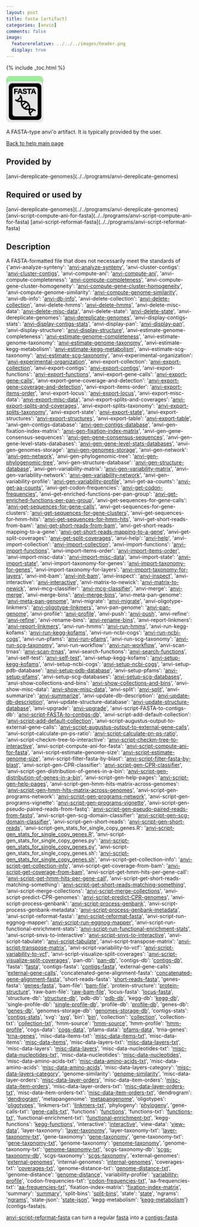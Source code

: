 ```yaml
---
layout: post
title: fasta [artifact]
categories: [anvio]
comments: false
image:
  featurerelative: ../../../images/header.png
  display: true
---
```



{% include _toc.html %}


<img src="../../images/icons/FASTA.png" alt="FASTA" style="width:100px; border:none" />

A FASTA-type anvi'o artifact. It is typically provided by the user.

[Back to help main page](../../)

## Provided by


<p style="text-align: left" markdown="1"><span class="artifact-p">[anvi-dereplicate-genomes](../../programs/anvi-dereplicate-genomes)</span></p>


## Required or used by

<p style="text-align: left" markdown="1"><span class="artifact-r">[anvi-dereplicate-genomes](../../programs/anvi-dereplicate-genomes)</span> <span class="artifact-r">[anvi-script-compute-ani-for-fasta](../../programs/anvi-script-compute-ani-for-fasta)</span> <span class="artifact-r">[anvi-script-reformat-fasta](../../programs/anvi-script-reformat-fasta)</span></p>

## Description

A FASTA-formatted file that does not necessarily meet the standards of {'anvi-analyze-synteny': '<span class="artifact-n">[anvi-analyze-synteny](/software/anvio/help/programs/anvi-analyze-synteny)</span>', 'anvi-cluster-contigs': '<span class="artifact-n">[anvi-cluster-contigs](/software/anvio/help/programs/anvi-cluster-contigs)</span>', 'anvi-compute-ani': '<span class="artifact-n">[anvi-compute-ani](/software/anvio/help/programs/anvi-compute-ani)</span>', 'anvi-compute-completeness': '<span class="artifact-n">[anvi-compute-completeness](/software/anvio/help/programs/anvi-compute-completeness)</span>', 'anvi-compute-gene-cluster-homogeneity': '<span class="artifact-n">[anvi-compute-gene-cluster-homogeneity](/software/anvio/help/programs/anvi-compute-gene-cluster-homogeneity)</span>', 'anvi-compute-genome-similarity': '<span class="artifact-n">[anvi-compute-genome-similarity](/software/anvio/help/programs/anvi-compute-genome-similarity)</span>', 'anvi-db-info': '<span class="artifact-n">[anvi-db-info](/software/anvio/help/programs/anvi-db-info)</span>', 'anvi-delete-collection': '<span class="artifact-n">[anvi-delete-collection](/software/anvio/help/programs/anvi-delete-collection)</span>', 'anvi-delete-hmms': '<span class="artifact-n">[anvi-delete-hmms](/software/anvio/help/programs/anvi-delete-hmms)</span>', 'anvi-delete-misc-data': '<span class="artifact-n">[anvi-delete-misc-data](/software/anvio/help/programs/anvi-delete-misc-data)</span>', 'anvi-delete-state': '<span class="artifact-n">[anvi-delete-state](/software/anvio/help/programs/anvi-delete-state)</span>', 'anvi-dereplicate-genomes': '<span class="artifact-n">[anvi-dereplicate-genomes](/software/anvio/help/programs/anvi-dereplicate-genomes)</span>', 'anvi-display-contigs-stats': '<span class="artifact-n">[anvi-display-contigs-stats](/software/anvio/help/programs/anvi-display-contigs-stats)</span>', 'anvi-display-pan': '<span class="artifact-n">[anvi-display-pan](/software/anvio/help/programs/anvi-display-pan)</span>', 'anvi-display-structure': '<span class="artifact-n">[anvi-display-structure](/software/anvio/help/programs/anvi-display-structure)</span>', 'anvi-estimate-genome-completeness': '<span class="artifact-n">[anvi-estimate-genome-completeness](/software/anvio/help/programs/anvi-estimate-genome-completeness)</span>', 'anvi-estimate-genome-taxonomy': '<span class="artifact-n">[anvi-estimate-genome-taxonomy](/software/anvio/help/programs/anvi-estimate-genome-taxonomy)</span>', 'anvi-estimate-kegg-metabolism': '<span class="artifact-n">[anvi-estimate-kegg-metabolism](/software/anvio/help/programs/anvi-estimate-kegg-metabolism)</span>', 'anvi-estimate-scg-taxonomy': '<span class="artifact-n">[anvi-estimate-scg-taxonomy](/software/anvio/help/programs/anvi-estimate-scg-taxonomy)</span>', 'anvi-experimental-organization': '<span class="artifact-n">[anvi-experimental-organization](/software/anvio/help/programs/anvi-experimental-organization)</span>', 'anvi-export-collection': '<span class="artifact-n">[anvi-export-collection](/software/anvio/help/programs/anvi-export-collection)</span>', 'anvi-export-contigs': '<span class="artifact-n">[anvi-export-contigs](/software/anvio/help/programs/anvi-export-contigs)</span>', 'anvi-export-functions': '<span class="artifact-n">[anvi-export-functions](/software/anvio/help/programs/anvi-export-functions)</span>', 'anvi-export-gene-calls': '<span class="artifact-n">[anvi-export-gene-calls](/software/anvio/help/programs/anvi-export-gene-calls)</span>', 'anvi-export-gene-coverage-and-detection': '<span class="artifact-n">[anvi-export-gene-coverage-and-detection](/software/anvio/help/programs/anvi-export-gene-coverage-and-detection)</span>', 'anvi-export-items-order': '<span class="artifact-n">[anvi-export-items-order](/software/anvio/help/programs/anvi-export-items-order)</span>', 'anvi-export-locus': '<span class="artifact-n">[anvi-export-locus](/software/anvio/help/programs/anvi-export-locus)</span>', 'anvi-export-misc-data': '<span class="artifact-n">[anvi-export-misc-data](/software/anvio/help/programs/anvi-export-misc-data)</span>', 'anvi-export-splits-and-coverages': '<span class="artifact-n">[anvi-export-splits-and-coverages](/software/anvio/help/programs/anvi-export-splits-and-coverages)</span>', 'anvi-export-splits-taxonomy': '<span class="artifact-n">[anvi-export-splits-taxonomy](/software/anvio/help/programs/anvi-export-splits-taxonomy)</span>', 'anvi-export-state': '<span class="artifact-n">[anvi-export-state](/software/anvio/help/programs/anvi-export-state)</span>', 'anvi-export-structures': '<span class="artifact-n">[anvi-export-structures](/software/anvio/help/programs/anvi-export-structures)</span>', 'anvi-export-table': '<span class="artifact-n">[anvi-export-table](/software/anvio/help/programs/anvi-export-table)</span>', 'anvi-gen-contigs-database': '<span class="artifact-n">[anvi-gen-contigs-database](/software/anvio/help/programs/anvi-gen-contigs-database)</span>', 'anvi-gen-fixation-index-matrix': '<span class="artifact-n">[anvi-gen-fixation-index-matrix](/software/anvio/help/programs/anvi-gen-fixation-index-matrix)</span>', 'anvi-gen-gene-consensus-sequences': '<span class="artifact-n">[anvi-gen-gene-consensus-sequences](/software/anvio/help/programs/anvi-gen-gene-consensus-sequences)</span>', 'anvi-gen-gene-level-stats-databases': '<span class="artifact-n">[anvi-gen-gene-level-stats-databases](/software/anvio/help/programs/anvi-gen-gene-level-stats-databases)</span>', 'anvi-gen-genomes-storage': '<span class="artifact-n">[anvi-gen-genomes-storage](/software/anvio/help/programs/anvi-gen-genomes-storage)</span>', 'anvi-gen-network': '<span class="artifact-n">[anvi-gen-network](/software/anvio/help/programs/anvi-gen-network)</span>', 'anvi-gen-phylogenomic-tree': '<span class="artifact-n">[anvi-gen-phylogenomic-tree](/software/anvio/help/programs/anvi-gen-phylogenomic-tree)</span>', 'anvi-gen-structure-database': '<span class="artifact-n">[anvi-gen-structure-database](/software/anvio/help/programs/anvi-gen-structure-database)</span>', 'anvi-gen-variability-matrix': '<span class="artifact-n">[anvi-gen-variability-matrix](/software/anvio/help/programs/anvi-gen-variability-matrix)</span>', 'anvi-gen-variability-network': '<span class="artifact-n">[anvi-gen-variability-network](/software/anvio/help/programs/anvi-gen-variability-network)</span>', 'anvi-gen-variability-profile': '<span class="artifact-n">[anvi-gen-variability-profile](/software/anvio/help/programs/anvi-gen-variability-profile)</span>', 'anvi-get-aa-counts': '<span class="artifact-n">[anvi-get-aa-counts](/software/anvio/help/programs/anvi-get-aa-counts)</span>', 'anvi-get-codon-frequencies': '<span class="artifact-n">[anvi-get-codon-frequencies](/software/anvio/help/programs/anvi-get-codon-frequencies)</span>', 'anvi-get-enriched-functions-per-pan-group': '<span class="artifact-n">[anvi-get-enriched-functions-per-pan-group](/software/anvio/help/programs/anvi-get-enriched-functions-per-pan-group)</span>', 'anvi-get-sequences-for-gene-calls': '<span class="artifact-n">[anvi-get-sequences-for-gene-calls](/software/anvio/help/programs/anvi-get-sequences-for-gene-calls)</span>', 'anvi-get-sequences-for-gene-clusters': '<span class="artifact-n">[anvi-get-sequences-for-gene-clusters](/software/anvio/help/programs/anvi-get-sequences-for-gene-clusters)</span>', 'anvi-get-sequences-for-hmm-hits': '<span class="artifact-n">[anvi-get-sequences-for-hmm-hits](/software/anvio/help/programs/anvi-get-sequences-for-hmm-hits)</span>', 'anvi-get-short-reads-from-bam': '<span class="artifact-n">[anvi-get-short-reads-from-bam](/software/anvio/help/programs/anvi-get-short-reads-from-bam)</span>', 'anvi-get-short-reads-mapping-to-a-gene': '<span class="artifact-n">[anvi-get-short-reads-mapping-to-a-gene](/software/anvio/help/programs/anvi-get-short-reads-mapping-to-a-gene)</span>', 'anvi-get-split-coverages': '<span class="artifact-n">[anvi-get-split-coverages](/software/anvio/help/programs/anvi-get-split-coverages)</span>', 'anvi-help': '<span class="artifact-n">[anvi-help](/software/anvio/help/programs/anvi-help)</span>', 'anvi-import-collection': '<span class="artifact-n">[anvi-import-collection](/software/anvio/help/programs/anvi-import-collection)</span>', 'anvi-import-functions': '<span class="artifact-n">[anvi-import-functions](/software/anvio/help/programs/anvi-import-functions)</span>', 'anvi-import-items-order': '<span class="artifact-n">[anvi-import-items-order](/software/anvio/help/programs/anvi-import-items-order)</span>', 'anvi-import-misc-data': '<span class="artifact-n">[anvi-import-misc-data](/software/anvio/help/programs/anvi-import-misc-data)</span>', 'anvi-import-state': '<span class="artifact-n">[anvi-import-state](/software/anvio/help/programs/anvi-import-state)</span>', 'anvi-import-taxonomy-for-genes': '<span class="artifact-n">[anvi-import-taxonomy-for-genes](/software/anvio/help/programs/anvi-import-taxonomy-for-genes)</span>', 'anvi-import-taxonomy-for-layers': '<span class="artifact-n">[anvi-import-taxonomy-for-layers](/software/anvio/help/programs/anvi-import-taxonomy-for-layers)</span>', 'anvi-init-bam': '<span class="artifact-n">[anvi-init-bam](/software/anvio/help/programs/anvi-init-bam)</span>', 'anvi-inspect': '<span class="artifact-n">[anvi-inspect](/software/anvio/help/programs/anvi-inspect)</span>', 'anvi-interactive': '<span class="artifact-n">[anvi-interactive](/software/anvio/help/programs/anvi-interactive)</span>', 'anvi-matrix-to-newick': '<span class="artifact-n">[anvi-matrix-to-newick](/software/anvio/help/programs/anvi-matrix-to-newick)</span>', 'anvi-mcg-classifier': '<span class="artifact-n">[anvi-mcg-classifier](/software/anvio/help/programs/anvi-mcg-classifier)</span>', 'anvi-merge': '<span class="artifact-n">[anvi-merge](/software/anvio/help/programs/anvi-merge)</span>', 'anvi-merge-bins': '<span class="artifact-n">[anvi-merge-bins](/software/anvio/help/programs/anvi-merge-bins)</span>', 'anvi-meta-pan-genome': '<span class="artifact-n">[anvi-meta-pan-genome](/software/anvio/help/programs/anvi-meta-pan-genome)</span>', 'anvi-migrate': '<span class="artifact-n">[anvi-migrate](/software/anvio/help/programs/anvi-migrate)</span>', 'anvi-oligotype-linkmers': '<span class="artifact-n">[anvi-oligotype-linkmers](/software/anvio/help/programs/anvi-oligotype-linkmers)</span>', 'anvi-pan-genome': '<span class="artifact-n">[anvi-pan-genome](/software/anvio/help/programs/anvi-pan-genome)</span>', 'anvi-profile': '<span class="artifact-n">[anvi-profile](/software/anvio/help/programs/anvi-profile)</span>', 'anvi-push': '<span class="artifact-n">[anvi-push](/software/anvio/help/programs/anvi-push)</span>', 'anvi-refine': '<span class="artifact-n">[anvi-refine](/software/anvio/help/programs/anvi-refine)</span>', 'anvi-rename-bins': '<span class="artifact-n">[anvi-rename-bins](/software/anvio/help/programs/anvi-rename-bins)</span>', 'anvi-report-linkmers': '<span class="artifact-n">[anvi-report-linkmers](/software/anvio/help/programs/anvi-report-linkmers)</span>', 'anvi-run-hmms': '<span class="artifact-n">[anvi-run-hmms](/software/anvio/help/programs/anvi-run-hmms)</span>', 'anvi-run-kegg-kofams': '<span class="artifact-n">[anvi-run-kegg-kofams](/software/anvio/help/programs/anvi-run-kegg-kofams)</span>', 'anvi-run-ncbi-cogs': '<span class="artifact-n">[anvi-run-ncbi-cogs](/software/anvio/help/programs/anvi-run-ncbi-cogs)</span>', 'anvi-run-pfams': '<span class="artifact-n">[anvi-run-pfams](/software/anvio/help/programs/anvi-run-pfams)</span>', 'anvi-run-scg-taxonomy': '<span class="artifact-n">[anvi-run-scg-taxonomy](/software/anvio/help/programs/anvi-run-scg-taxonomy)</span>', 'anvi-run-workflow': '<span class="artifact-n">[anvi-run-workflow](/software/anvio/help/programs/anvi-run-workflow)</span>', 'anvi-scan-trnas': '<span class="artifact-n">[anvi-scan-trnas](/software/anvio/help/programs/anvi-scan-trnas)</span>', 'anvi-search-functions': '<span class="artifact-n">[anvi-search-functions](/software/anvio/help/programs/anvi-search-functions)</span>', 'anvi-self-test': '<span class="artifact-n">[anvi-self-test](/software/anvio/help/programs/anvi-self-test)</span>', 'anvi-setup-kegg-kofams': '<span class="artifact-n">[anvi-setup-kegg-kofams](/software/anvio/help/programs/anvi-setup-kegg-kofams)</span>', 'anvi-setup-ncbi-cogs': '<span class="artifact-n">[anvi-setup-ncbi-cogs](/software/anvio/help/programs/anvi-setup-ncbi-cogs)</span>', 'anvi-setup-pdb-database': '<span class="artifact-n">[anvi-setup-pdb-database](/software/anvio/help/programs/anvi-setup-pdb-database)</span>', 'anvi-setup-pfams': '<span class="artifact-n">[anvi-setup-pfams](/software/anvio/help/programs/anvi-setup-pfams)</span>', 'anvi-setup-scg-databases': '<span class="artifact-n">[anvi-setup-scg-databases](/software/anvio/help/programs/anvi-setup-scg-databases)</span>', 'anvi-show-collections-and-bins': '<span class="artifact-n">[anvi-show-collections-and-bins](/software/anvio/help/programs/anvi-show-collections-and-bins)</span>', 'anvi-show-misc-data': '<span class="artifact-n">[anvi-show-misc-data](/software/anvio/help/programs/anvi-show-misc-data)</span>', 'anvi-split': '<span class="artifact-n">[anvi-split](/software/anvio/help/programs/anvi-split)</span>', 'anvi-summarize': '<span class="artifact-n">[anvi-summarize](/software/anvio/help/programs/anvi-summarize)</span>', 'anvi-update-db-description': '<span class="artifact-n">[anvi-update-db-description](/software/anvio/help/programs/anvi-update-db-description)</span>', 'anvi-update-structure-database': '<span class="artifact-n">[anvi-update-structure-database](/software/anvio/help/programs/anvi-update-structure-database)</span>', 'anvi-upgrade': '<span class="artifact-n">[anvi-upgrade](/software/anvio/help/programs/anvi-upgrade)</span>', 'anvi-script-FASTA-to-contigs-db': '<span class="artifact-n">[anvi-script-FASTA-to-contigs-db](/software/anvio/help/programs/anvi-script-FASTA-to-contigs-db)</span>', 'anvi-script-add-default-collection': '<span class="artifact-n">[anvi-script-add-default-collection](/software/anvio/help/programs/anvi-script-add-default-collection)</span>', 'anvi-script-augustus-output-to-external-gene-calls': '<span class="artifact-n">[anvi-script-augustus-output-to-external-gene-calls](/software/anvio/help/programs/anvi-script-augustus-output-to-external-gene-calls)</span>', 'anvi-script-calculate-pn-ps-ratio': '<span class="artifact-n">[anvi-script-calculate-pn-ps-ratio](/software/anvio/help/programs/anvi-script-calculate-pn-ps-ratio)</span>', 'anvi-script-checkm-tree-to-interactive': '<span class="artifact-n">[anvi-script-checkm-tree-to-interactive](/software/anvio/help/programs/anvi-script-checkm-tree-to-interactive)</span>', 'anvi-script-compute-ani-for-fasta': '<span class="artifact-n">[anvi-script-compute-ani-for-fasta](/software/anvio/help/programs/anvi-script-compute-ani-for-fasta)</span>', 'anvi-script-estimate-genome-size': '<span class="artifact-n">[anvi-script-estimate-genome-size](/software/anvio/help/programs/anvi-script-estimate-genome-size)</span>', 'anvi-script-filter-fasta-by-blast': '<span class="artifact-n">[anvi-script-filter-fasta-by-blast](/software/anvio/help/programs/anvi-script-filter-fasta-by-blast)</span>', 'anvi-script-gen-CPR-classifier': '<span class="artifact-n">[anvi-script-gen-CPR-classifier](/software/anvio/help/programs/anvi-script-gen-CPR-classifier)</span>', 'anvi-script-gen-distribution-of-genes-in-a-bin': '<span class="artifact-n">[anvi-script-gen-distribution-of-genes-in-a-bin](/software/anvio/help/programs/anvi-script-gen-distribution-of-genes-in-a-bin)</span>', 'anvi-script-gen-help-pages': '<span class="artifact-n">[anvi-script-gen-help-pages](/software/anvio/help/programs/anvi-script-gen-help-pages)</span>', 'anvi-script-gen-hmm-hits-matrix-across-genomes': '<span class="artifact-n">[anvi-script-gen-hmm-hits-matrix-across-genomes](/software/anvio/help/programs/anvi-script-gen-hmm-hits-matrix-across-genomes)</span>', 'anvi-script-gen-programs-network': '<span class="artifact-n">[anvi-script-gen-programs-network](/software/anvio/help/programs/anvi-script-gen-programs-network)</span>', 'anvi-script-gen-programs-vignette': '<span class="artifact-n">[anvi-script-gen-programs-vignette](/software/anvio/help/programs/anvi-script-gen-programs-vignette)</span>', 'anvi-script-gen-pseudo-paired-reads-from-fastq': '<span class="artifact-n">[anvi-script-gen-pseudo-paired-reads-from-fastq](/software/anvio/help/programs/anvi-script-gen-pseudo-paired-reads-from-fastq)</span>', 'anvi-script-gen-scg-domain-classifier': '<span class="artifact-n">[anvi-script-gen-scg-domain-classifier](/software/anvio/help/programs/anvi-script-gen-scg-domain-classifier)</span>', 'anvi-script-gen-short-reads': '<span class="artifact-n">[anvi-script-gen-short-reads](/software/anvio/help/programs/anvi-script-gen-short-reads)</span>', 'anvi-script-gen_stats_for_single_copy_genes.R': '<span class="artifact-n">[anvi-script-gen_stats_for_single_copy_genes.R](/software/anvio/help/programs/anvi-script-gen_stats_for_single_copy_genes.R)</span>', 'anvi-script-gen_stats_for_single_copy_genes.py': '<span class="artifact-n">[anvi-script-gen_stats_for_single_copy_genes.py](/software/anvio/help/programs/anvi-script-gen_stats_for_single_copy_genes.py)</span>', 'anvi-script-gen_stats_for_single_copy_genes.sh': '<span class="artifact-n">[anvi-script-gen_stats_for_single_copy_genes.sh](/software/anvio/help/programs/anvi-script-gen_stats_for_single_copy_genes.sh)</span>', 'anvi-script-get-collection-info': '<span class="artifact-n">[anvi-script-get-collection-info](/software/anvio/help/programs/anvi-script-get-collection-info)</span>', 'anvi-script-get-coverage-from-bam': '<span class="artifact-n">[anvi-script-get-coverage-from-bam](/software/anvio/help/programs/anvi-script-get-coverage-from-bam)</span>', 'anvi-script-get-hmm-hits-per-gene-call': '<span class="artifact-n">[anvi-script-get-hmm-hits-per-gene-call](/software/anvio/help/programs/anvi-script-get-hmm-hits-per-gene-call)</span>', 'anvi-script-get-short-reads-matching-something': '<span class="artifact-n">[anvi-script-get-short-reads-matching-something](/software/anvio/help/programs/anvi-script-get-short-reads-matching-something)</span>', 'anvi-script-merge-collections': '<span class="artifact-n">[anvi-script-merge-collections](/software/anvio/help/programs/anvi-script-merge-collections)</span>', 'anvi-script-predict-CPR-genomes': '<span class="artifact-n">[anvi-script-predict-CPR-genomes](/software/anvio/help/programs/anvi-script-predict-CPR-genomes)</span>', 'anvi-script-process-genbank': '<span class="artifact-n">[anvi-script-process-genbank](/software/anvio/help/programs/anvi-script-process-genbank)</span>', 'anvi-script-process-genbank-metadata': '<span class="artifact-n">[anvi-script-process-genbank-metadata](/software/anvio/help/programs/anvi-script-process-genbank-metadata)</span>', 'anvi-script-reformat-fasta': '<span class="artifact-n">[anvi-script-reformat-fasta](/software/anvio/help/programs/anvi-script-reformat-fasta)</span>', 'anvi-script-run-eggnog-mapper': '<span class="artifact-n">[anvi-script-run-eggnog-mapper](/software/anvio/help/programs/anvi-script-run-eggnog-mapper)</span>', 'anvi-script-run-functional-enrichment-stats': '<span class="artifact-n">[anvi-script-run-functional-enrichment-stats](/software/anvio/help/programs/anvi-script-run-functional-enrichment-stats)</span>', 'anvi-script-snvs-to-interactive': '<span class="artifact-n">[anvi-script-snvs-to-interactive](/software/anvio/help/programs/anvi-script-snvs-to-interactive)</span>', 'anvi-script-tabulate': '<span class="artifact-n">[anvi-script-tabulate](/software/anvio/help/programs/anvi-script-tabulate)</span>', 'anvi-script-transpose-matrix': '<span class="artifact-n">[anvi-script-transpose-matrix](/software/anvio/help/programs/anvi-script-transpose-matrix)</span>', 'anvi-script-variability-to-vcf': '<span class="artifact-n">[anvi-script-variability-to-vcf](/software/anvio/help/programs/anvi-script-variability-to-vcf)</span>', 'anvi-script-visualize-split-coverages': '<span class="artifact-n">[anvi-script-visualize-split-coverages](/software/anvio/help/programs/anvi-script-visualize-split-coverages)</span>', 'pan-db': '<span class="artifact-n">[pan-db](/software/anvio/help/artifacts/pan-db)</span>', 'contigs-db': '<span class="artifact-n">[contigs-db](/software/anvio/help/artifacts/contigs-db)</span>', 'fasta': '<span class="artifact-n">[fasta](/software/anvio/help/artifacts/fasta)</span>', 'contigs-fasta': '<span class="artifact-n">[contigs-fasta](/software/anvio/help/artifacts/contigs-fasta)</span>', 'external-gene-calls': '<span class="artifact-n">[external-gene-calls](/software/anvio/help/artifacts/external-gene-calls)</span>', 'concatenated-gene-alignment-fasta': '<span class="artifact-n">[concatenated-gene-alignment-fasta](/software/anvio/help/artifacts/concatenated-gene-alignment-fasta)</span>', 'short-reads-fasta': '<span class="artifact-n">[short-reads-fasta](/software/anvio/help/artifacts/short-reads-fasta)</span>', 'genes-fasta': '<span class="artifact-n">[genes-fasta](/software/anvio/help/artifacts/genes-fasta)</span>', 'bam-file': '<span class="artifact-n">[bam-file](/software/anvio/help/artifacts/bam-file)</span>', 'protein-structure': '<span class="artifact-n">[protein-structure](/software/anvio/help/artifacts/protein-structure)</span>', 'raw-bam-file': '<span class="artifact-n">[raw-bam-file](/software/anvio/help/artifacts/raw-bam-file)</span>', 'locus-fasta': '<span class="artifact-n">[locus-fasta](/software/anvio/help/artifacts/locus-fasta)</span>', 'structure-db': '<span class="artifact-n">[structure-db](/software/anvio/help/artifacts/structure-db)</span>', 'pdb-db': '<span class="artifact-n">[pdb-db](/software/anvio/help/artifacts/pdb-db)</span>', 'kegg-db': '<span class="artifact-n">[kegg-db](/software/anvio/help/artifacts/kegg-db)</span>', 'single-profile-db': '<span class="artifact-n">[single-profile-db](/software/anvio/help/artifacts/single-profile-db)</span>', 'profile-db': '<span class="artifact-n">[profile-db](/software/anvio/help/artifacts/profile-db)</span>', 'genes-db': '<span class="artifact-n">[genes-db](/software/anvio/help/artifacts/genes-db)</span>', 'genomes-storage-db': '<span class="artifact-n">[genomes-storage-db](/software/anvio/help/artifacts/genomes-storage-db)</span>', 'contigs-stats': '<span class="artifact-n">[contigs-stats](/software/anvio/help/artifacts/contigs-stats)</span>', 'svg': '<span class="artifact-n">[svg](/software/anvio/help/artifacts/svg)</span>', 'bin': '<span class="artifact-n">[bin](/software/anvio/help/artifacts/bin)</span>', 'collection': '<span class="artifact-n">[collection](/software/anvio/help/artifacts/collection)</span>', 'collection-txt': '<span class="artifact-n">[collection-txt](/software/anvio/help/artifacts/collection-txt)</span>', 'hmm-source': '<span class="artifact-n">[hmm-source](/software/anvio/help/artifacts/hmm-source)</span>', 'hmm-profile': '<span class="artifact-n">[hmm-profile](/software/anvio/help/artifacts/hmm-profile)</span>', 'cogs-data': '<span class="artifact-n">[cogs-data](/software/anvio/help/artifacts/cogs-data)</span>', 'pfams-data': '<span class="artifact-n">[pfams-data](/software/anvio/help/artifacts/pfams-data)</span>', 'trna-genes': '<span class="artifact-n">[trna-genes](/software/anvio/help/artifacts/trna-genes)</span>', 'misc-data-items-txt': '<span class="artifact-n">[misc-data-items-txt](/software/anvio/help/artifacts/misc-data-items-txt)</span>', 'misc-data-items': '<span class="artifact-n">[misc-data-items](/software/anvio/help/artifacts/misc-data-items)</span>', 'misc-data-layers-txt': '<span class="artifact-n">[misc-data-layers-txt](/software/anvio/help/artifacts/misc-data-layers-txt)</span>', 'misc-data-layers': '<span class="artifact-n">[misc-data-layers](/software/anvio/help/artifacts/misc-data-layers)</span>', 'misc-data-nucleotides-txt': '<span class="artifact-n">[misc-data-nucleotides-txt](/software/anvio/help/artifacts/misc-data-nucleotides-txt)</span>', 'misc-data-nucleotides': '<span class="artifact-n">[misc-data-nucleotides](/software/anvio/help/artifacts/misc-data-nucleotides)</span>', 'misc-data-amino-acids-txt': '<span class="artifact-n">[misc-data-amino-acids-txt](/software/anvio/help/artifacts/misc-data-amino-acids-txt)</span>', 'misc-data-amino-acids': '<span class="artifact-n">[misc-data-amino-acids](/software/anvio/help/artifacts/misc-data-amino-acids)</span>', 'misc-data-layers-category': '<span class="artifact-n">[misc-data-layers-category](/software/anvio/help/artifacts/misc-data-layers-category)</span>', 'genome-similarity': '<span class="artifact-n">[genome-similarity](/software/anvio/help/artifacts/genome-similarity)</span>', 'misc-data-layer-orders': '<span class="artifact-n">[misc-data-layer-orders](/software/anvio/help/artifacts/misc-data-layer-orders)</span>', 'misc-data-item-orders': '<span class="artifact-n">[misc-data-item-orders](/software/anvio/help/artifacts/misc-data-item-orders)</span>', 'misc-data-layer-orders-txt': '<span class="artifact-n">[misc-data-layer-orders-txt](/software/anvio/help/artifacts/misc-data-layer-orders-txt)</span>', 'misc-data-item-orders-txt': '<span class="artifact-n">[misc-data-item-orders-txt](/software/anvio/help/artifacts/misc-data-item-orders-txt)</span>', 'dendrogram': '<span class="artifact-n">[dendrogram](/software/anvio/help/artifacts/dendrogram)</span>', 'metapangenome': '<span class="artifact-n">[metapangenome](/software/anvio/help/artifacts/metapangenome)</span>', 'oligotypes': '<span class="artifact-n">[oligotypes](/software/anvio/help/artifacts/oligotypes)</span>', 'linkmers-txt': '<span class="artifact-n">[linkmers-txt](/software/anvio/help/artifacts/linkmers-txt)</span>', 'phylogeny': '<span class="artifact-n">[phylogeny](/software/anvio/help/artifacts/phylogeny)</span>', 'gene-calls-txt': '<span class="artifact-n">[gene-calls-txt](/software/anvio/help/artifacts/gene-calls-txt)</span>', 'functions': '<span class="artifact-n">[functions](/software/anvio/help/artifacts/functions)</span>', 'functions-txt': '<span class="artifact-n">[functions-txt](/software/anvio/help/artifacts/functions-txt)</span>', 'functional-enrichment-txt': '<span class="artifact-n">[functional-enrichment-txt](/software/anvio/help/artifacts/functional-enrichment-txt)</span>', 'kegg-functions': '<span class="artifact-n">[kegg-functions](/software/anvio/help/artifacts/kegg-functions)</span>', 'interactive': '<span class="artifact-n">[interactive](/software/anvio/help/artifacts/interactive)</span>', 'view-data': '<span class="artifact-n">[view-data](/software/anvio/help/artifacts/view-data)</span>', 'layer-taxonomy': '<span class="artifact-n">[layer-taxonomy](/software/anvio/help/artifacts/layer-taxonomy)</span>', 'layer-taxonomy-txt': '<span class="artifact-n">[layer-taxonomy-txt](/software/anvio/help/artifacts/layer-taxonomy-txt)</span>', 'gene-taxonomy': '<span class="artifact-n">[gene-taxonomy](/software/anvio/help/artifacts/gene-taxonomy)</span>', 'gene-taxonomy-txt': '<span class="artifact-n">[gene-taxonomy-txt](/software/anvio/help/artifacts/gene-taxonomy-txt)</span>', 'genome-taxonomy': '<span class="artifact-n">[genome-taxonomy](/software/anvio/help/artifacts/genome-taxonomy)</span>', 'genome-taxonomy-txt': '<span class="artifact-n">[genome-taxonomy-txt](/software/anvio/help/artifacts/genome-taxonomy-txt)</span>', 'scgs-taxonomy-db': '<span class="artifact-n">[scgs-taxonomy-db](/software/anvio/help/artifacts/scgs-taxonomy-db)</span>', 'scgs-taxonomy': '<span class="artifact-n">[scgs-taxonomy](/software/anvio/help/artifacts/scgs-taxonomy)</span>', 'external-genomes': '<span class="artifact-n">[external-genomes](/software/anvio/help/artifacts/external-genomes)</span>', 'internal-genomes': '<span class="artifact-n">[internal-genomes](/software/anvio/help/artifacts/internal-genomes)</span>', 'coverages-txt': '<span class="artifact-n">[coverages-txt](/software/anvio/help/artifacts/coverages-txt)</span>', 'genome-distance-txt': '<span class="artifact-n">[genome-distance-txt](/software/anvio/help/artifacts/genome-distance-txt)</span>', 'genome-distance': '<span class="artifact-n">[genome-distance](/software/anvio/help/artifacts/genome-distance)</span>', 'variability-profile': '<span class="artifact-n">[variability-profile](/software/anvio/help/artifacts/variability-profile)</span>', 'codon-frequencies-txt': '<span class="artifact-n">[codon-frequencies-txt](/software/anvio/help/artifacts/codon-frequencies-txt)</span>', 'aa-frequencies-txt': '<span class="artifact-n">[aa-frequencies-txt](/software/anvio/help/artifacts/aa-frequencies-txt)</span>', 'fixation-index-matrix': '<span class="artifact-n">[fixation-index-matrix](/software/anvio/help/artifacts/fixation-index-matrix)</span>', 'summary': '<span class="artifact-n">[summary](/software/anvio/help/artifacts/summary)</span>', 'split-bins': '<span class="artifact-n">[split-bins](/software/anvio/help/artifacts/split-bins)</span>', 'state': '<span class="artifact-n">[state](/software/anvio/help/artifacts/state)</span>', 'ngrams': '<span class="artifact-n">[ngrams](/software/anvio/help/artifacts/ngrams)</span>', 'state-json': '<span class="artifact-n">[state-json](/software/anvio/help/artifacts/state-json)</span>', 'kegg-metabolism': '<span class="artifact-n">[kegg-metabolism](/software/anvio/help/artifacts/kegg-metabolism)</span>'} (contigs-fasta)s.

<span class="artifact-n">[anvi-script-reformat-fasta](/software/anvio/help/programs/anvi-script-reformat-fasta)</span> can turn a regular <span class="artifact-n">[fasta](/software/anvio/help/artifacts/fasta)</span> into a <span class="artifact-n">[contigs-fasta](/software/anvio/help/artifacts/contigs-fasta)</span>.


